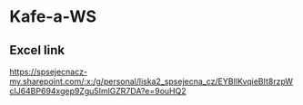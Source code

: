 # Kafe-a-WS

## Excel link

https://spsejecnacz-my.sharepoint.com/:x:/g/personal/liska2_spsejecna_cz/EYBIlKvqieBIt8rzpWclJ64BP694xgep9Zgu5ImlGZR7DA?e=9ouHQ2
